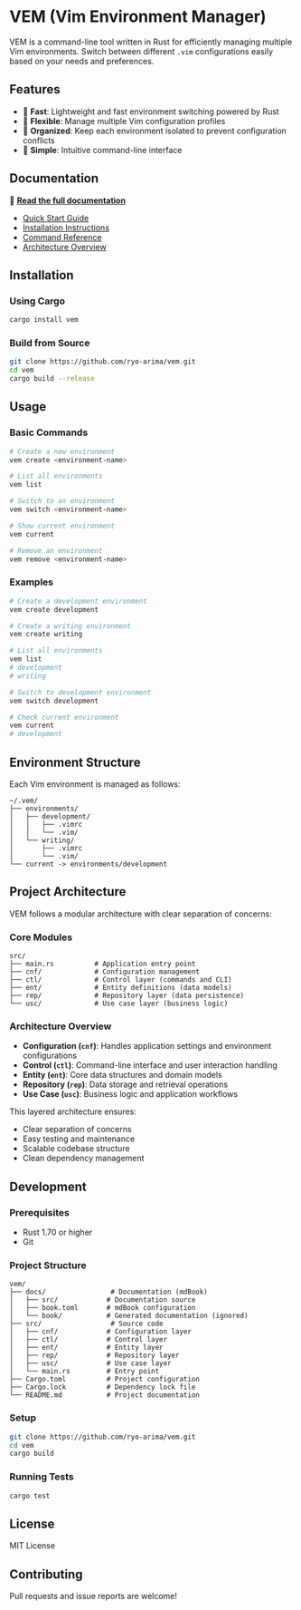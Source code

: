 # VEM (Vim Environment Manager)

VEM is a command-line tool written in Rust for efficiently managing multiple Vim environments. Switch between different `.vim` configurations easily based on your needs and preferences.

## Features

- 🚀 **Fast**: Lightweight and fast environment switching powered by Rust
- 🔧 **Flexible**: Manage multiple Vim configuration profiles
- 📁 **Organized**: Keep each environment isolated to prevent configuration conflicts
- 🎯 **Simple**: Intuitive command-line interface

## Documentation

📖 **[Read the full documentation](https://ryo-arima.github.io/vem/)**

- [Quick Start Guide](https://ryo-arima.github.io/vem/quick-start.html)
- [Installation Instructions](https://ryo-arima.github.io/vem/installation.html)
- [Command Reference](https://ryo-arima.github.io/vem/commands.html)
- [Architecture Overview](https://ryo-arima.github.io/vem/architecture.html)

## Installation

### Using Cargo

```bash
cargo install vem
```

### Build from Source

```bash
git clone https://github.com/ryo-arima/vem.git
cd vem
cargo build --release
```

## Usage

### Basic Commands

```bash
# Create a new environment
vem create <environment-name>

# List all environments
vem list

# Switch to an environment
vem switch <environment-name>

# Show current environment
vem current

# Remove an environment
vem remove <environment-name>
```

### Examples

```bash
# Create a development environment
vem create development

# Create a writing environment
vem create writing

# List all environments
vem list
# development
# writing

# Switch to development environment
vem switch development

# Check current environment
vem current
# development
```

## Environment Structure

Each Vim environment is managed as follows:

```
~/.vem/
├── environments/
│   ├── development/
│   │   ├── .vimrc
│   │   └── .vim/
│   └── writing/
│       ├── .vimrc
│       └── .vim/
└── current -> environments/development
```

## Project Architecture

VEM follows a modular architecture with clear separation of concerns:

### Core Modules

```
src/
├── main.rs          # Application entry point
├── cnf/             # Configuration management
├── ctl/             # Control layer (commands and CLI)
├── ent/             # Entity definitions (data models)
├── rep/             # Repository layer (data persistence)
└── usc/             # Use case layer (business logic)
```

### Architecture Overview

- **Configuration (`cnf`)**: Handles application settings and environment configurations
- **Control (`ctl`)**: Command-line interface and user interaction handling
- **Entity (`ent`)**: Core data structures and domain models
- **Repository (`rep`)**: Data storage and retrieval operations
- **Use Case (`usc`)**: Business logic and application workflows

This layered architecture ensures:
- Clear separation of concerns
- Easy testing and maintenance
- Scalable codebase structure
- Clean dependency management

## Development

### Prerequisites

- Rust 1.70 or higher
- Git

### Project Structure

```
vem/
├── docs/                # Documentation (mdBook)
│   ├── src/            # Documentation source
│   ├── book.toml       # mdBook configuration
│   └── book/           # Generated documentation (ignored)
├── src/                 # Source code
│   ├── cnf/            # Configuration layer
│   ├── ctl/            # Control layer
│   ├── ent/            # Entity layer
│   ├── rep/            # Repository layer
│   ├── usc/            # Use case layer
│   └── main.rs         # Entry point
├── Cargo.toml          # Project configuration
├── Cargo.lock          # Dependency lock file
└── README.md           # Project documentation
```

### Setup

```bash
git clone https://github.com/ryo-arima/vem.git
cd vem
cargo build
```

### Running Tests

```bash
cargo test
```

## License

MIT License

## Contributing

Pull requests and issue reports are welcome!

